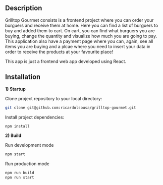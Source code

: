 ## Description

Grilltop Gourmet consists is a frontend project where you can order your burguers and receive them at home. Here you can find a list of burguers to buy and added them to cart. On cart, you can find what burguers you are buying, change the quantity and visualize how much you are going to pay.
This application also have a payment page where you can, again, see all items you are buying and a plcae where you need to insert your data in order to receive the products at your favourite place! 

This app is just a frontend web app developed using React. 

## Installation

**1) Startup**

Clone project repository to your local directory:

```bash
git clone git@github.com:ricardolsousa/grilltop-gourmet.git
```

Install project dependencies:

```bash
npm install
```

**2) Build**

Run development mode

```bash
npm start
```

Run production mode

```bash
npm run build
npm run start
```

